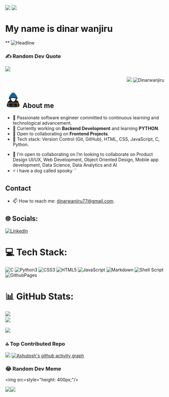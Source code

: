 ![](https://www.bestagencies.com/wp-content/uploads/2014/01/desk.gif)
**![](https://user-images.githubusercontent.com/18350557/176309783-0785949b-9127-417c-8b55-ab5a4333674e.gif)**

# My name is dinar wanjiru

**
<img src="https://readme-typing-svg.herokuapp.com?color=0000FF&size=32&center=true&vCenter=true&width=600&height=50&lines=Hi+there+I'm+Dinar+%F0%9F%91%8B;👨‍💻+++Full-Stack+Developer;Software+Engineer;Student+@+ALX+Africa;Problem+Solver;Codebase+:++Stable+" alt="Headline" /> </div>
### ✍️ Random Dev Quote
![](https://quotes-github-readme.vercel.app/api?type=horizontal&theme=tokyonight)


<!-- ![GitHub Activity Graph](https://activity-graph.herokuapp.com/graph?username=Dinarwanjiru&bg_color=1d2a3a&color=5BCDEC&line=5BCDEC&point=FFFFFF&hide_border=true) -->

<p align="right">
  <img src="https://media.giphy.com/media/WUlplcMpOCEmTGBtBW/giphy.gif" width="30">
  <img src="https://komarev.com/ghpvc/?username=Dinarwanjiru&label=Profile%20views&color=0e75b6&style=flat" alt="Dinarwanjiru" />
</p>

## <picture><img src = "https://github.com/0xAbdulKhalid/0xAbdulKhalid/raw/main/assets/mdImages/about_me.gif" width = 50px></picture> **About me**

- 🌱 Passionate software engineer committed to continuous learning and technological advancement.
- 🔭 Currently working on **Backend Development** and learning **PYTHON**.
- 👯 Open to collaborating on **Frontend Projects**.
- 💬 Tech stack: Version Control (Git, GitHub), HTML, CSS, JavaScript, C, Python.
* 🤝  I'm open to collaborating on I’m looking to collaborate on Product Design UI/UX, Web Development, Object Oriented Design, Mobile app development, Data Science, Data Analytics and AI
* ⚡  i have a dog called spooky
``
## Contact

- 📫 How to reach me: [dinarwanjiru77@gmail.com](mailto:dinarwanjiru77@gmail.com).


## 🌐 Socials:
[![LinkedIn](https://img.shields.io/badge/LinkedIn-%230077B5.svg?logo=linkedin&logoColor=white)](https://www.linkedin.com/in/dinah-wanjiru-74a364271)  

# 💻 Tech Stack:
![C](https://img.shields.io/badge/c-%2300599C.svg?style=for-the-badge&logo=c&logoColor=white) 
![Python3](https://img.shields.io/badge/python3-%233776AB.svg?style=for-the-badge&logo=python&logoColor=white) ![CSS3](https://img.shields.io/badge/css3-%231572B6.svg?style=for-the-badge&logo=css3&logoColor=white) ![HTML5](https://img.shields.io/badge/html5-%23E34F26.svg?style=for-the-badge&logo=html5&logoColor=white) ![JavaScript](https://img.shields.io/badge/javascript-%23323330.svg?style=for-the-badge&logo=javascript&logoColor=%23F7DF1E) ![Markdown](https://img.shields.io/badge/markdown-%23000000.svg?style=for-the-badge&logo=markdown&logoColor=white) ![Shell Script](https://img.shields.io/badge/shell_script-%23121011.svg?style=for-the-badge&logo=gnu-bash&logoColor=white) ![GithubPages](https://img.shields.io/badge/github%20pages-121013?style=for-the-badge&logo=github&logoColor=white) 

# 📊 GitHub Stats:
![](https://github-readme-stats.vercel.app/api?username=Dinarwanjiru&theme=dark&hide_border=false&include_all_commits=true&count_private=true)<br/>
![](https://github-readme-streak-stats.herokuapp.com/?user=Dinarwanjiru&theme=dark&hide_border=false)<br/>
  

![](https://github-readme-stats.vercel.app/api/top-langs/?username=Dinarwanjiru&theme=dark&hide_border=false&include_all_commits=true&count_private=true&layout=compact)
<!-- ![GitHub Activity Graph](https://activity-graph.herokuapp.com/graph?username=Dinarwanjiru&bg_color=1d2a3a&color=5BCDEC&line=5BCDEC&point=FFFFFF&hide_border=true) -->





### 🔝 Top Contributed Repo
![](https://github-contributor-stats.vercel.app/api?username=Dinarwanjiru&limit=5&theme=chalk&combine_all_yearly_contributions=true)
[![Ashutosh's github activity graph](https://github-readme-activity-graph.vercel.app/graph?username=Dinarwanjiru&bg_color=ffcfe9&color=9e4c98&line=9e4c98&point=403d3d&area=true&hide_border=true)](https://github.com/ashutosh00710/github-readme-activity-graph)

### 😂 Random Dev Meme
<img src=style="height: 400px;"/>

![](http://www.probytes.net/wp-content/uploads/2018/01/4-1.png)![](https://tse2.mm.bing.net/th?id=OIP.mT_liJTTbCvDI96YatI8bQHaG3&pid=Api&P=0&h=220)
